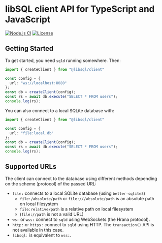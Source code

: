 # libSQL client API for TypeScript and JavaScript

[![Node.js CI](https://github.com/libsql/libsql-client-ts/actions/workflows/ci.yaml/badge.svg)](https://github.com/libsql/libsql-client-ts/actions/workflows/ci.yaml)
[![License](https://img.shields.io/badge/license-MIT-blue)](https://github.com/libsql/libsql-client-ts/blob/main/LICENSE)

## Getting Started

To get started, you need `sqld` running somewhere. Then:

```typescript
import { createClient } from "@libsql/client"

const config = {
  url: "ws://localhost:8080"
};
const db = createClient(config);
const rs = await db.execute("SELECT * FROM users");
console.log(rs);
```

You can also connect to a local SQLite database with:

```typescript
import { createClient } from "@libsql/client"

const config = {
  url: "file:local.db"
};
const db = createClient(config);
const rs = await db.execute("SELECT * FROM users");
console.log(rs);
```

## Supported URLs

The client can connect to the database using different methods depending on the scheme (protocol) of the passed URL:

* `file:` connects to a local SQLite database (using `better-sqlite3`)
  * `file:/absolute/path` or `file:///absolute/path` is an absolute path on local filesystem
  * `file:relative/path` is a relative path on local filesystem
  * (`file://path` is not a valid URL)
* `ws:` or `wss:` connect to `sqld` using WebSockets (the Hrana protocol).
* `http:` or `https:` connect to `sqld` using HTTP. The `transaction()` API is not available in this case.
* `libsql:` is equivalent to `wss:`.
